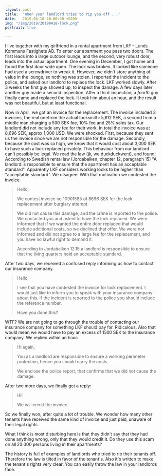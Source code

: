 ```yaml
---
layout: post
title:  "When your landlord tries to rip you off ..."
date:   2019-04-18 20:00:00 +0200
img: "/img/2019/20190418-lock.png"
portrait: true

---
```


I live together with my girlfriend in a rental apartment from LKF - Lunds Kommuns Fastighets AB. To enter our apartment you pass two doors. The first leads into a large outdoor lounge, and the second, very robust door, leads into the actual apartment. One evening in December, I got home and found the first door wide open. The lock was broken. It looked like someone had used a screwdriver to wreak it. However, we didn't store anything of value in the lounge, so nothing was stolen. I reported the incident to the police, and asked our landlord to replace the lock. LKF worked slowly. After 3 weeks the first guy showed up, to inspect the damage. A few days later another guy made a second inspection. After a third inspection, a _fourth_ guy finally came and replaced the lock. It took him about an hour, and the result was not beautiful, but at least functional.

Now in April, we got an invoice for the replacement. The invoice included 3 invoices, the real onefrom the actual locksmith: 5,812 SEK, a second from a middle man charging a 500 SEK fee, 10% fee and 25% sales tax. Our landlord did not include any fee for their work. In total the invoice was at 8,696 SEK, approx 1,000 USD. We were shocked. First, because they sent us the invoice since we are not responsible for the damage. Secondly, because the cost was so high, we know that it would cost about 3,000 SEK to have such a lock replaced privately. This behaviour from our landlord can't possibly be legal. We read the law (jk, we duckduckwent), and found: According to Swedish rental law (Jordabalken, chapter 12, paragraph 15) "A landlord is responsible to ensure that the apartment has an acceptable standard". Apparently LKF considers working locks to be higher than "acceptable standard". We disagree. With that motivation we contested the invoice.

> Hello,
>
> We contest invoice no 10901585 of 8696 SEK for the lock replacement after burglary attempt.
>
> We did not cause this damage, and the crime is reported to the police. We contacted you and asked to have the lock replaced. We were informed that if we wanted the entire door replaced that would include additional costs, so we declined that offer. We were not informed and did not agree to a large fee for the replacement, and you have no lawful right to demand it.
>
> According to Jordabalken 12.15 a landlord is responsible to ensure that the living quarters hold an acceptable standard.

After two days, we received a confused reply informing us how to contact our insurance company.

> Hello,
>
> I see that you have contested the invoice for lock replacement. I would just like to inform you to speak with your insurance company about this. If the incident is reported to the police you should include the reference number.
>
> Have you done this?

WTF? We are not going to go through the trouble of contacting our insurance company for something LKF should pay for. Ridiculous. Also that would mean we would have to pay an excess of 1500 SEK to the insurance company. We replied within an hour:

>Hi again,
>
>You as a landlord are responsible to ensure a working perimeter protection, hence you should carry the costs.
>
>We enclose the police report, that confirms that we did not cause the damage.

After two more days, we finally got a reply:

>Hi!
>
>We will credit the invoice.

So we finally won, after quite a lot of trouble. We wonder how many other tenants have received the same kind of invoice and just paid, unaware of their legal rights.

What I think is most disturbing here is that they didn't say that they had done anything wrong, only that they would credit it. Do they use this scam on all 20 000 persons living in their apartments?

The history is full of examples of landlords who tried to rip their tenants off. Therefore the law is tilted in favor of the tenant's. Also it's written to make the tenant's rights very clear. You can easily throw the law in your landlords face.
